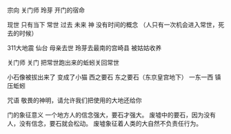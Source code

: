 
宗向 关门师
玲芽 开门的宿命

现世 只有当下
常世 过去 未来 神 没有时间的概念 （人只有一次机会进入常世，死去的时候）

311大地震 仙台 母亲去世
玲芽去最南的宫崎县 被姑姑收养

关门师 关门 把常世跑出来的蚯蚓关回常世

小石像被拔出来了 变成了小猫
西之要石 东之要石（东京皇宫地下） 一东一西 镇压蚯蚓

咒语
敬畏的神明，请允许我们把使用的大地还给你

门的象征意义
一个地方人的信念强大，要石才强大。
废墟中的要石，因为没有人，没有信念，要石就会松动。
废墟象征着人类的大自然不负责任行为。